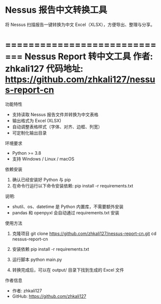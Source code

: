 # Nessus 报告中文转换工具

将 Nessus 扫描报告一键转换为中文 Excel（XLSX），方便导出、整理与分享。

=============================
Nessus Report 转中文工具
作者: zhkali127
代码地址: https://github.com/zhkali127/nessus-report-cn
=============================

功能特性
- 支持读取 Nessus 报告文件并转换为中文表格
- 输出格式为 Excel (XLSX)
- 自动调整表格样式（字体、对齐、边框、列宽）
- 可定制化输出目录

环境要求
- Python >= 3.8
- 支持 Windows / Linux / macOS

依赖安装
1. 确认已经安装好 Python 与 pip
2. 在命令行运行以下命令安装依赖:
   pip install -r requirements.txt

说明:
- shutil、os、datetime 是 Python 内置库，不需要额外安装
- pandas 和 openpyxl 会自动通过 requirements.txt 安装

使用方法
1. 克隆项目
   git clone https://github.com/zhkali127/nessus-report-cn.git
   cd nessus-report-cn

2. 安装依赖
   pip install -r requirements.txt

3. 运行脚本
   python main.py

4. 转换完成后，可以在 output/ 目录下找到生成的 Excel 文件

作者信息
- 作者: zhkali127
- GitHub: https://github.com/zhkali127
